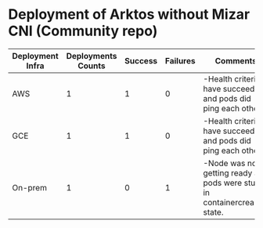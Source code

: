 # Deployment of Arktos without Mizar CNI (Community repo)

Deployment Infra | Deployments Counts | Success | Failures | Comments
--- | --- | --- | --- | ---
AWS | 1 | 1 | 0 |-Health criteria have succeeded and pods did ping each other.
GCE | 1 | 1 | 0 |-Health criteria have succeeded and pods did ping each other.
On-prem | 1 | 0 | 1 |-Node was not getting ready and pods were stuck in containercrearing state.
